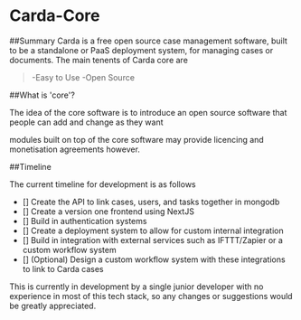 # Carda-Core
##Summary
Carda is a free open source case management software, built to be a standalone or PaaS deployment system, for managing cases or documents. The main tenents of Carda core are

>-Easy to Use
>-Open Source

##What is 'core'?

The idea of the core software is to introduce an open source software that people can add and change as they want

modules built on top of the core software may provide licencing and monetisation agreements however.

##Timeline

The current timeline for development is as follows
- [] Create the API to link cases, users, and tasks together in mongodb
- [] Create a version one frontend using NextJS
- [] Build in authentication systems
- [] Create a deployment system to allow for custom internal integration
- [] Build in integration with external services such as IFTTT/Zapier or a custom workflow system
- [] \(Optional) Design a custom workflow system with these integrations to link to Carda cases

This is currently in development by a single junior developer with no experience in most of this tech stack, so any changes or suggestions would be greatly appreciated.


